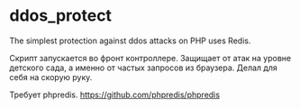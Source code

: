 # ddos_protect
The simplest protection against ddos attacks on PHP uses Redis.

Скрипт запускается во фронт контроллере.
Защищает от атак на уровне детского сада, а именно от частых запросов из браузера.
Делал для себя на скорую руку.

Требует phpredis. https://github.com/phpredis/phpredis
